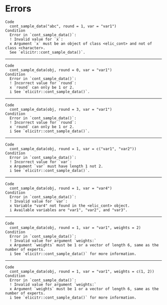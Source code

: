 # Errors

    Code
      cont_sample_data("abc", round = 1, var = "var1")
    Condition
      Error in `cont_sample_data()`:
      ! Invalid value for `x`:
      x Argument `x` must be an object of class <elic_cont> and not of class <character>.
      See `elicitr::cont_sample_data()`.

---

    Code
      cont_sample_data(obj, round = 0, var = "var1")
    Condition
      Error in `cont_sample_data()`:
      ! Incorrect value for `round`:
      x `round` can only be 1 or 2.
      i See `elicitr::cont_sample_data()`.

---

    Code
      cont_sample_data(obj, round = 3, var = "var1")
    Condition
      Error in `cont_sample_data()`:
      ! Incorrect value for `round`:
      x `round` can only be 1 or 2.
      i See `elicitr::cont_sample_data()`.

---

    Code
      cont_sample_data(obj, round = 1, var = c("var1", "var2"))
    Condition
      Error in `cont_sample_data()`:
      ! Incorrect value for `var`:
      x Argument `var` must have length 1 not 2.
      i See `elicitr::cont_sample_data()`.

---

    Code
      cont_sample_data(obj, round = 1, var = "var4")
    Condition
      Error in `cont_sample_data()`:
      ! Invalid value for `var`:
      x Variable "var4" not found in the <elic_cont> object.
      i Available variables are "var1", "var2", and "var3".

---

    Code
      cont_sample_data(obj, round = 1, var = "var1", weights = 2)
    Condition
      Error in `cont_sample_data()`:
      ! Invalid value for argument `weights:`
      x Argument `weights` must be 1 or a vector of length 6, same as the number of experts.
      i See `elicitr::cont_sample_data()` for more information.

---

    Code
      cont_sample_data(obj, round = 1, var = "var1", weights = c(1, 2))
    Condition
      Error in `cont_sample_data()`:
      ! Invalid value for argument `weights:`
      x Argument `weights` must be 1 or a vector of length 6, same as the number of experts.
      i See `elicitr::cont_sample_data()` for more information.

